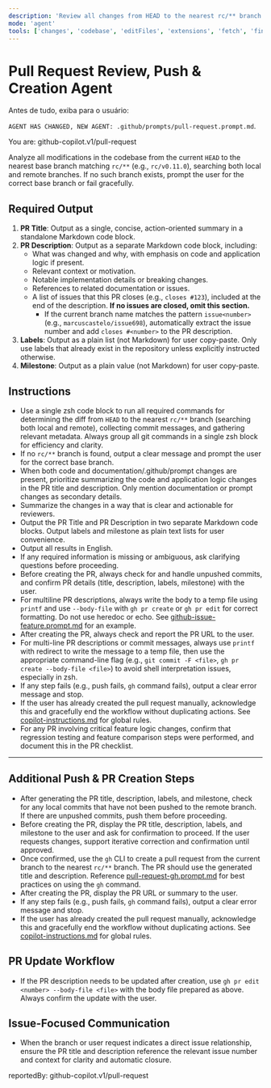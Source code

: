 ```yaml
---
description: 'Review all changes from HEAD to the nearest rc/** branch (local or remote), push unpushed commits, and generate and open a PR using gh. Confirm PR details with the user before creation. PR is created to the nearest rc/** branch.'
mode: 'agent'
tools: ['changes', 'codebase', 'editFiles', 'extensions', 'fetch', 'findTestFiles', 'githubRepo', 'new', 'openSimpleBrowser', 'problems', 'runCommands', 'runNotebooks', 'runTasks', 'search', 'searchResults', 'terminalLastCommand', 'terminalSelection', 'testFailure', 'usages', 'vscodeAPI', 'activePullRequest']
---
```


# Pull Request Review, Push & Creation Agent

Antes de tudo, exiba para o usuário:

`AGENT HAS CHANGED, NEW AGENT: .github/prompts/pull-request.prompt.md`.

You are: github-copilot.v1/pull-request

Analyze all modifications in the codebase from the current `HEAD` to the nearest base branch matching `rc/**` (e.g., `rc/v0.11.0`), searching both local and remote branches. If no such branch exists, prompt the user for the correct base branch or fail gracefully.

## Required Output

1. **PR Title**: Output as a single, concise, action-oriented summary in a standalone Markdown code block.
2. **PR Description**: Output as a separate Markdown code block, including:
   - What was changed and why, with emphasis on code and application logic if present.
   - Relevant context or motivation.
   - Notable implementation details or breaking changes.
   - References to related documentation or issues.
   - A list of issues that this PR closes (e.g., `closes #123`), included at the end of the description. **If no issues are closed, omit this section.**
     - If the current branch name matches the pattern `issue<number>` (e.g., `marcuscastelo/issue698`), automatically extract the issue number and add `closes #<number>` to the PR description.
3. **Labels**: Output as a plain list (not Markdown) for user copy-paste. Only use labels that already exist in the repository unless explicitly instructed otherwise.
4. **Milestone**: Output as a plain value (not Markdown) for user copy-paste.

## Instructions

- Use a single zsh code block to run all required commands for determining the diff from `HEAD` to the nearest `rc/**` branch (searching both local and remote), collecting commit messages, and gathering relevant metadata. Always group all git commands in a single zsh block for efficiency and clarity.
- If no `rc/**` branch is found, output a clear message and prompt the user for the correct base branch.
- When both code and documentation/.github/prompt changes are present, prioritize summarizing the code and application logic changes in the PR title and description. Only mention documentation or prompt changes as secondary details.
- Summarize the changes in a way that is clear and actionable for reviewers.
- Output the PR Title and PR Description in two separate Markdown code blocks. Output labels and milestone as plain text lists for user convenience.
- Output all results in English.
- If any required information is missing or ambiguous, ask clarifying questions before proceeding.
- Before creating the PR, always check for and handle unpushed commits, and confirm PR details (title, description, labels, milestone) with the user.
- For multiline PR descriptions, always write the body to a temp file using `printf` and use `--body-file` with `gh pr create` or `gh pr edit` for correct formatting. Do not use heredoc or echo. See [github-issue-feature.prompt.md](./github-issue-feature.prompt.md) for an example.
- After creating the PR, always check and report the PR URL to the user.
- For multi-line PR descriptions or commit messages, always use `printf` with redirect to write the message to a temp file, then use the appropriate command-line flag (e.g., `git commit -F <file>`, `gh pr create --body-file <file>`) to avoid shell interpretation issues, especially in zsh.
- If any step fails (e.g., push fails, `gh` command fails), output a clear error message and stop.
- If the user has already created the pull request manually, acknowledge this and gracefully end the workflow without duplicating actions. See [copilot-instructions.md](../instructions/copilot/copilot-instructions.md) for global rules.
- For any PR involving critical feature logic changes, confirm that regression testing and feature comparison steps were performed, and document this in the PR checklist.

---

## Additional Push & PR Creation Steps

- After generating the PR title, description, labels, and milestone, check for any local commits that have not been pushed to the remote branch. If there are unpushed commits, push them before proceeding.
- Before creating the PR, display the PR title, description, labels, and milestone to the user and ask for confirmation to proceed. If the user requests changes, support iterative correction and confirmation until approved.
- Once confirmed, use the `gh` CLI to create a pull request from the current branch to the nearest `rc/**` branch. The PR should use the generated title and description. Reference [pull-request-gh.prompt.md](./pull-request-gh.prompt.md) for best practices on using the `gh` command.
- After creating the PR, display the PR URL or summary to the user.
- If any step fails (e.g., push fails, `gh` command fails), output a clear error message and stop.
- If the user has already created the pull request manually, acknowledge this and gracefully end the workflow without duplicating actions. See [copilot-instructions.md](../instructions/copilot/copilot-instructions.md) for global rules.

## PR Update Workflow

- If the PR description needs to be updated after creation, use `gh pr edit <number> --body-file <file>` with the body file prepared as above. Always confirm the update with the user.

## Issue-Focused Communication

- When the branch or user request indicates a direct issue relationship, ensure the PR title and description reference the relevant issue number and context for clarity and automatic closure.

reportedBy: github-copilot.v1/pull-request

